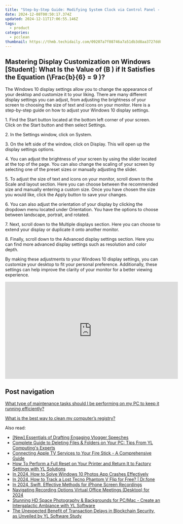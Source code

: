 ```yaml
---
title: "Step-by-Step Guide: Modifying System Clock via Control Panel - Tips by YL Computing"
date: 2024-12-08T00:50:17.374Z
updated: 2024-12-11T17:06:55.146Z
tags:
  - product
categories:
  - pcclean
thumbnail: https://thmb.techidaily.com/09207a7f08746a7a51db3d8aa3727dd060158727f29a32ea31aadbe48cebcd72.jpg
---
```


## Mastering Display Customization on Windows [Student]: What Is the Value of \(B \) if It Satisfies the Equation \(\Frac{b}{6} = 9 \)?

The Windows 10 display settings allow you to change the appearance of your desktop and customize it to your liking. There are many different display settings you can adjust, from adjusting the brightness of your screen to choosing the size of text and icons on your monitor. Here is a step-by-step guide on how to adjust your Windows 10 display settings. 

1\. Find the Start button located at the bottom left corner of your screen. Click on the Start button and then select Settings.

2\. In the Settings window, click on System.

3\. On the left side of the window, click on Display. This will open up the display settings options. 

4\. You can adjust the brightness of your screen by using the slider located at the top of the page. You can also change the scaling of your screen by selecting one of the preset sizes or manually adjusting the slider.

5\. To adjust the size of text and icons on your monitor, scroll down to the Scale and layout section. Here you can choose between the recommended size and manually entering a custom size. Once you have chosen the size you would like, click the Apply button to save your changes.

6\. You can also adjust the orientation of your display by clicking the dropdown menu located under Orientation. You have the options to choose between landscape, portrait, and rotated.

7\. Next, scroll down to the Multiple displays section. Here you can choose to extend your display or duplicate it onto another monitor.

8\. Finally, scroll down to the Advanced display settings section. Here you can find more advanced display settings such as resolution and color depth. 

By making these adjustments to your Windows 10 display settings, you can customize your desktop to fit your personal preference. Additionally, these settings can help improve the clarity of your monitor for a better viewing experience.

<!-- affiliate ads begin -->
<iframe width="560" height="315" src="https://www.youtube.com/embed/6nvb0775GOM?si=peBB_Mo_4zcZFuci" title="YouTube video player" frameborder="0" allow="accelerometer; autoplay; clipboard-write; encrypted-media; gyroscope; picture-in-picture; web-share" referrerpolicy="strict-origin-when-cross-origin" allowfullscreen></iframe>
<!-- affiliate ads end -->

## Post navigation

[What type of maintenance tasks should I be performing on my PC to keep it running efficiently?](https://tools.techidaily.com/pcclean/products/)

[What is the best way to clean my computer’s registry?](https://tools.techidaily.com/pcclean/products/)

<ins class="adsbygoogle"
     style="display:block"
     data-ad-format="autorelaxed"
     data-ad-client="ca-pub-7571918770474297"
     data-ad-slot="1223367746"></ins>

<ins class="adsbygoogle"
     style="display:block"
     data-ad-client="ca-pub-7571918770474297"
     data-ad-slot="8358498916"
     data-ad-format="auto"
     data-full-width-responsive="true"></ins>

<span class="atpl-alsoreadstyle">Also read:</span>
<div><ul>
<li><a href="https://fox-helps.techidaily.com/new-essentials-of-drafting-engaging-vlogger-speeches/"><u>[New] Essentials of Drafting Engaging Vlogger Speeches</u></a></li>
<li><a href="https://discover-bits.techidaily.com/complete-guide-to-deleting-files-and-folders-on-your-pc-tips-from-yl-computings-experts/"><u>Complete Guide to Deleting Files & Folders on Your PC: Tips From YL Computing's Experts</u></a></li>
<li><a href="https://techno-recovery.techidaily.com/connecting-apple-tv-services-to-your-fire-stick-a-comprehensive-guide/"><u>Connecting Apple TV Services to Your Fire Stick - A Comprehensive Guide</u></a></li>
<li><a href="https://discover-bits.techidaily.com/how-to-perform-a-full-reset-on-your-printer-and-return-it-to-factory-settings-with-yl-solutions/"><u>How To Perform a Full Reset on Your Printer and Return It to Factory Settings with YL Solutions</u></a></li>
<li><a href="https://fox-boxes.techidaily.com/in-2024-how-to-solve-windows-10-photos-app-crashes-effectively/"><u>In 2024, How to Solve Windows 10 Photos App Crashes Effectively</u></a></li>
<li><a href="https://android-location-track.techidaily.com/in-2024-how-to-track-a-lost-tecno-phantom-v-flip-for-free-drfone-by-drfone-virtual-android/"><u>In 2024, How to Track a Lost Tecno Phantom V Flip for Free? | Dr.fone</u></a></li>
<li><a href="https://on-screen-recording.techidaily.com/in-2024-swift-effective-methods-for-iphone-screen-recordings/"><u>In 2024, Swift, Effective Methods for iPhone Screen Recordings</u></a></li>
<li><a href="https://screen-capture.techidaily.com/navigating-recording-options-virtual-office-meetings-desktop-for-2024/"><u>Navigating Recording Options Virtual Office Meetings (Desktop) for 2024</u></a></li>
<li><a href="https://discover-bits.techidaily.com/stunning-hd-space-photography-and-backgrounds-for-pcmac-create-an-intergalactic-ambiance-with-yl-software/"><u>Stunning HD Space Photography & Backgrounds for PC/Mac - Create an Intergalactic Ambiance with YL Software</u></a></li>
<li><a href="https://discover-bits.techidaily.com/the-unexpected-benefit-of-transaction-delays-in-blockchain-security-as-unveiled-by-yl-software-study/"><u>The Unexpected Benefit of Transaction Delays in Blockchain Security, as Unveiled by YL Software Study</u></a></li>
</ul></div>

